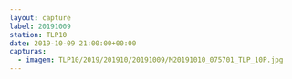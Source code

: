 ```yaml
---
layout: capture
label: 20191009
station: TLP10
date: 2019-10-09 21:00:00+00:00
capturas:
  - imagem: TLP10/2019/201910/20191009/M20191010_075701_TLP_10P.jpg
---
```

